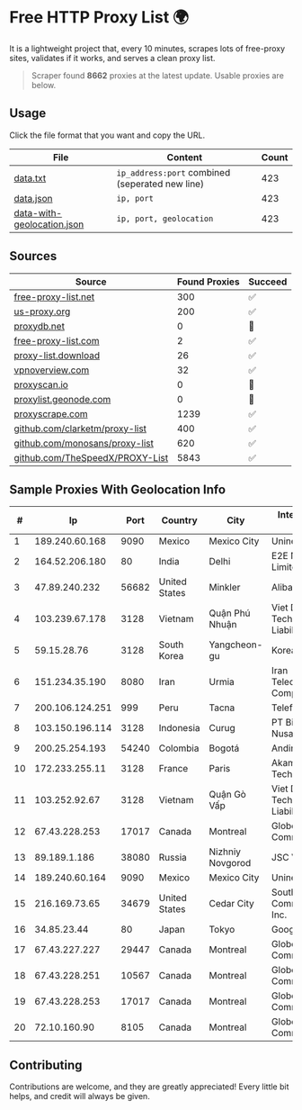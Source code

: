 
# Free HTTP Proxy List 🌍

It is a lightweight project that, every 10 minutes, scrapes lots of free-proxy sites, validates if it works, and serves a clean proxy list.


> Scraper found **8662** proxies at the latest update. Usable proxies are below.

## Usage

Click the file format that you want and copy the URL.


|File|Content|Count|
|----|-------|-----|
|[data.txt](https://raw.githubusercontent.com/themiralay/Proxy-List-World/master/data.txt)|`ip_address:port` combined (seperated new line)|423|
|[data.json](https://raw.githubusercontent.com/themiralay/Proxy-List-World/master/data.json)|`ip, port`|423|
|[data-with-geolocation.json](https://raw.githubusercontent.com/themiralay/Proxy-List-World/master/data-with-geolocation.json)|`ip, port, geolocation`|423|

## Sources

|Source|Found Proxies|Succeed|
|------|-------------|-------|
|[free-proxy-list.net](https://free-proxy-list.net)|300|✅|
|[us-proxy.org](https://www.us-proxy.org)|200|✅|
|[proxydb.net](http://proxydb.net)|0|🚫|
|[free-proxy-list.com](https://free-proxy-list.com/?page=&port=&type%5B%5D=http&type%5B%5D=https&up_time=0&search=Search)|2|✅|
|[proxy-list.download](https://www.proxy-list.download/HTTP)|26|✅|
|[vpnoverview.com](https://vpnoverview.com/privacy/anonymous-browsing/free-proxy-servers)|32|✅|
|[proxyscan.io](https://www.proxyscan.io)|0|🚫|
|[proxylist.geonode.com](https://proxylist.geonode.com/api/proxy-list?limit=300&page=1&sort_by=lastChecked&sort_type=desc&protocols=http,https)|0|🚫|
|[proxyscrape.com](https://api.proxyscrape.com/v2/?request=displayproxies&protocol=http&timeout=10000&country=all&ssl=all&anonymity=all)|1239|✅|
|[github.com/clarketm/proxy-list](https://raw.githubusercontent.com/clarketm/proxy-list/master/proxy-list-raw.txt)|400|✅|
|[github.com/monosans/proxy-list](https://raw.githubusercontent.com/monosans/proxy-list/main/proxies/http.txt)|620|✅|
|[github.com/TheSpeedX/PROXY-List](https://raw.githubusercontent.com/TheSpeedX/PROXY-List/master/http.txt)|5843|✅|


## Sample Proxies With Geolocation Info

|#|Ip|Port|Country|City|Internet Service Provider|
|-|--|----|-------|----|-------------------------|
|1|189.240.60.168|9090|Mexico|Mexico City|Uninet S.A. de C.V.|
|2|164.52.206.180|80|India|Delhi|E2E Networks Limited|
|3|47.89.240.232|56682|United States|Minkler|Alibaba.com LLC|
|4|103.239.67.178|3128|Vietnam|Quận Phú Nhuận|Viet Digital Technology Liability Company|
|5|59.15.28.76|3128|South Korea|Yangcheon-gu|Korea Telecom|
|6|151.234.35.190|8080|Iran|Urmia|Iran Telecommunication Company PJS|
|7|200.106.124.251|999|Peru|Tacna|Telefonica del Peru|
|8|103.150.196.114|3128|Indonesia|Curug|PT Biznet Gio Nusantara|
|9|200.25.254.193|54240|Colombia|Bogotá|Andinet ON Line|
|10|172.233.255.11|3128|France|Paris|Akamai Technologies, Inc.|
|11|103.252.92.67|3128|Vietnam|Quận Gò Vấp|Viet Digital Technology Liability Company|
|12|67.43.228.253|17017|Canada|Montreal|GloboTech Communications|
|13|89.189.1.186|38080|Russia|Nizhniy Novgorod|JSC Vimpelcom|
|14|189.240.60.164|9090|Mexico|Mexico City|Uninet S.A. de C.V.|
|15|216.169.73.65|34679|United States|Cedar City|South Central Communications, Inc.|
|16|34.85.23.44|80|Japan|Tokyo|Google LLC|
|17|67.43.227.227|29447|Canada|Montreal|GloboTech Communications|
|18|67.43.228.251|10567|Canada|Montreal|GloboTech Communications|
|19|67.43.228.253|17017|Canada|Montreal|GloboTech Communications|
|20|72.10.160.90|8105|Canada|Montreal|GloboTech Communications|



## Contributing

Contributions are welcome, and they are greatly appreciated! Every
little bit helps, and credit will always be given.

